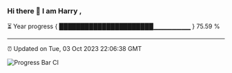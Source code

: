 ### Hi there 👋 I am Harry , 

⏳ Year progress { ██████████████████████▁▁▁▁▁▁▁▁ } 75.59 %

---

⏰ Updated on Tue, 03 Oct 2023 22:06:38 GMT

![Progress Bar CI](https://github.com/duykhang68/duykhang68/workflows/Progress%20Bar%20CI/badge.svg)
